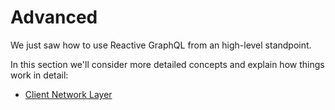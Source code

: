 # Advanced

We just saw how to use Reactive GraphQL from an high-level standpoint.

In this section we'll consider more detailed concepts and explain how things
work in detail:

* [Client Network Layer](/docs/advanced/client-network-layer.md)
